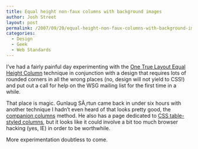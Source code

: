 ```yaml
---
title: Equal height non-faux columns with background images
author: Josh Street
layout: post
permalink: /2007/09/20/equal-height-non-faux-columns-with-background-images/
categories:
  - Design
  - Geek
  - Web Standards
---
```

I&#8217;ve had a fairly painful day experimenting with the [One True Layout Equal Height Column][1] technique in conjunction with a design that requires lots of rounded corners in all the wrong places (no, design will not yield to CSS!) and put out a call for help on the WSG mailing list for the first time in a while.

That place is magic. Gunlaug SÃ¸rtun came back in under six hours with another technique I hadn&#8217;t even heard of that looks pretty good, the [companion columns][2] method. He also has a page dedicated to [CSS table- styled columns][3], but it looks like it could involve a bit too much browser hacking (yes, IE) in order to be worthwhile.

More experimentation doubtless to come.

 [1]: http://www.positioniseverything.net/articles/onetruelayout/equalheight
 [2]: http://www.satzansatz.de/cssd/companions.html
 [3]: http://www.gunlaug.no/contents/wd_additions_22.html